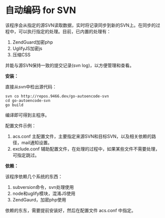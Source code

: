 # 自动编码 for SVN

该程序会从指定的源SVN读取数据，实时将记录同步到新的SVN上。在同步的过程中，可以执行指定的处理。目前，已内置的处理有：

1. ZendGuard加密php
2. UglifyJS加密js
3. 压缩CSS

并能与源SVN保持一致的提交记录(svn log)，以方便管理和查看。

**安装：**

直接从svn中检出源代码：

```
svn co http://repos.9466.dev/go-autoencode-svn
cd go-autoencode-svn
go build
```

编译即可得到主程序。

配置文件示例：

1. acs.conf 主配置文件，主要指定来源SVN和目标SVN，以及相关依赖的路径，mail通知设置。
2. exclude.conf 辅助配置文件，在处理的过程中，如果某些文件不需要处理，可指定跳过。

**依赖：**

该程序依赖几个系统的东西：

1. subversion命令，svn处理使用
2. node和uglify模块，混淆JS使用
3. ZendGaurd，加密php使用

依赖的东东，需要提前安装好，然后在配置文件 acs.conf 中指定。

